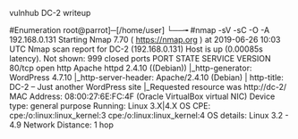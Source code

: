 vulnhub DC-2 writeup

#Enumeration
root@parrot]─[/home/user]
└──╼ #nmap -sV -sC -O -A 192.168.0.131
Starting Nmap 7.70 ( https://nmap.org ) at 2019-06-26 10:03 UTC
Nmap scan report for DC-2 (192.168.0.131)
Host is up (0.00085s latency).
Not shown: 999 closed ports
PORT   STATE SERVICE VERSION
80/tcp open  http    Apache httpd 2.4.10 ((Debian))
|_http-generator: WordPress 4.7.10
|_http-server-header: Apache/2.4.10 (Debian)
| http-title: DC-2 &#8211; Just another WordPress site
|_Requested resource was http://dc-2/
MAC Address: 08:00:27:6E:FC:4F (Oracle VirtualBox virtual NIC)
Device type: general purpose
Running: Linux 3.X|4.X
OS CPE: cpe:/o:linux:linux_kernel:3 cpe:/o:linux:linux_kernel:4
OS details: Linux 3.2 - 4.9
Network Distance: 1 hop

